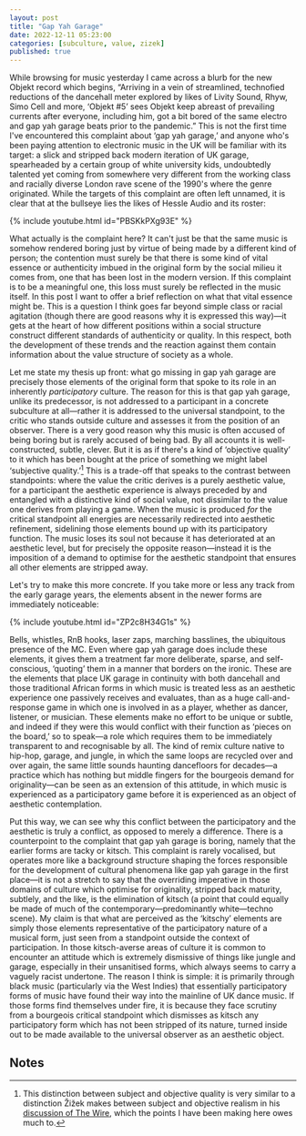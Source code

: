 ```yaml
---
layout: post
title: "Gap Yah Garage"
date: 2022-12-11 05:23:00
categories: [subculture, value, zizek]
published: true
---
```


While browsing for music yesterday I came across a blurb for the new Objekt record which begins, “Arriving in a vein of streamlined, technofied reductions of the dancehall meter explored by likes of Livity Sound, Rhyw, Simo Cell and more, ‘Objekt #5’ sees Objekt keep abreast of prevailing currents after everyone, including him, got a bit bored of the same electro and gap yah garage beats prior to the pandemic.” This is not the first time I've encountered this complaint about ‘gap yah garage,’ and anyone who's been paying attention to electronic music in the UK will be familiar with its target: a slick and stripped back modern iteration of UK garage, spearheaded by a certain group of white university kids, undoubtedly talented yet coming from somewhere very different from the working class and racially diverse London rave scene of the 1990's where the genre originated. While the targets of this complaint are often left unnamed, it is clear that at the bullseye lies the likes of Hessle Audio and its roster:

{% include youtube.html id="PBSKkPXg93E" %}

What actually is the complaint here? It can't just be that the same music is somehow rendered boring just by virtue of being made by a different kind of person; the contention must surely be that there is some kind of vital essence or authenticity imbued in the original form by the social milieu it comes from, one that has been lost in the modern version. If this complaint is to be a meaningful one, this loss must surely be reflected in the music itself. In this post I want to offer a brief reflection on what that vital essence might be. This is a question I think goes far beyond simple class or racial agitation (though there are good reasons why it is expressed this way)—it gets at the heart of how different positions within a social structure construct different standards of authenticity or quality. In this respect, both the development of these trends and the reaction against them contain information about the value structure of society as a whole.

Let me state my thesis up front: what go missing in gap yah garage are precisely those elements of the original form that spoke to its role in an inherently _participatory_ culture. The reason for this is that gap yah garage, unlike its predecessor, is not addressed to a participant in a concrete subculture at all—rather it is addressed to the universal standpoint, to the critic who stands outside culture and assesses it from the position of an observer. There is a very good reason why this music is often accused of being boring but is rarely accused of being bad. By all accounts it is well-constructed, subtle, clever. But it is as if there's a kind of ‘objective quality’ to it which has been bought at the price of something we might label ‘subjective quality.’[^1] This is a trade-off that speaks to the contrast between standpoints: where the value the critic derives is a purely aesthetic value, for a participant the aesthetic experience is always preceded by and entangled with a distinctive kind of social value, not dissimilar to the value one derives from playing a game. When the music is produced _for_ the critical standpoint all energies are necessarily redirected into aesthetic refinement, sidelining those elements bound up with its participatory function. The music loses its soul not because it has deteriorated at an aesthetic level, but for precisely the opposite reason—instead it is the imposition of a demand to optimise for the aesthetic standpoint that ensures all other elements are stripped away.

Let's try to make this more concrete. If you take more or less any track from the early garage years, the elements absent in the newer forms are immediately noticeable:

{% include youtube.html id="ZP2c8H34G1s" %}

Bells, whistles, RnB hooks, laser zaps, marching basslines, the ubiquitous presence of the MC. Even where gap yah garage does include these elements, it gives them a treatment far more deliberate, sparse, and self-conscious, ‘quoting’ them in a manner that borders on the ironic. These are the elements that place UK garage in continuity with both dancehall and those traditional African forms in which music is treated less as an aesthetic experience one passively receives and evaluates, than as a huge call-and-response game in which one is involved in as a player, whether as dancer, listener, or musician. These elements make no effort to be unique or subtle, and indeed if they were this would conflict with their function as ‘pieces on the board,’ so to speak—a role which requires them to be immediately transparent to and recognisable by all. The kind of remix culture native to hip-hop, garage, and jungle, in which the same loops are recycled over and over again, the same little sounds haunting dancefloors for decades—a practice which has nothing but middle fingers for the bourgeois demand for originality—can be seen as an extension of this attitude, in which music is experienced as a participatory game before it is experienced as an object of aesthetic contemplation.  

Put this way, we can see why this conflict between the participatory and the aesthetic is truly a conflict, as opposed to merely a difference. There is a counterpoint to the complaint that gap yah garage is boring, namely that the earlier forms are tacky or kitsch. This complaint is rarely vocalised, but operates more like a background structure shaping the forces responsible for the development of cultural phenomena like gap yah garage in the first place—it is not a stretch to say that the overriding imperative in those domains of culture which optimise for originality, stripped back maturity, subtlely, and the like, is the elimination of kitsch (a point that could equally be made of much of the contemporary—predominantly white—techno scene). My claim is that what are perceived as the ‘kitschy’ elements are simply those elements representative of the participatory nature of a musical form, just seen from a standpoint outside the context of participation. In those kitsch-averse areas of culture it is common to encounter an attitude which is extremely dismissive of things like jungle and garage, especially in their unsanitised forms, which always seems to carry a vaguely racist undertone. The reason I think is simple: it is primarily through black music (particularly via the West Indies) that essentially participatory forms of music have found their way into the mainline of UK dance music. If those forms find themselves under fire, it is because they face scrutiny from a bourgeois critical standpoint which dismisses as kitsch any participatory form which has not been stripped of its nature, turned inside out to be made available to the universal observer as an aesthetic object.

## Notes

[^1]: This distinction between subject and objective quality is very similar to a distinction Žižek makes between subject and objective realism in his [discussion of The Wire](https://www.youtube.com/watch?v=Fsf4rAGlR5s&t=4608s&ab_channel=Emporium), which the points I have been making here owes much to.
